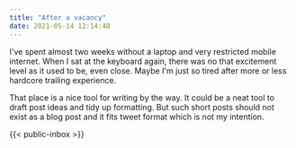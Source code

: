 ```yaml
---
title: "After a vacancy"
date: 2021-05-14 12:14:48
---
```

 I've spent almost two weeks without a laptop and very restricted mobile internet. When I sat at the keyboard again, there was no that excitement level as it used to be, even close. Maybe I'm just so tired after more or less hardcore trailing experience.

That place is a nice tool for writing by the way. It could be a neat tool to draft post ideas and tidy up formatting.  But such short posts should not exist as a blog post and it fits tweet format which is not my intention.  

 {{< public-inbox \>}}